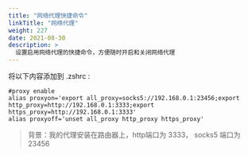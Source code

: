 ```yaml
---
title: "网络代理快捷命令"
linkTitle: "网络代理"
weight: 227
date: 2021-08-30
description: >
  设置启用网络代理的快捷命令，方便随时开启和关闭网络代理
---
```


将以下内容添加到 .zshrc :


```properties
#proxy enable
alias proxyon='export all_proxy=socks5://192.168.0.1:23456;export http_proxy=http://192.168.0.1:3333;export https_proxy=http://192.168.0.1:3333'
alias proxyoff='unset all_proxy http_proxy https_proxy'
```

> 背景：我的代理安装在路由器上，http端口为 3333， socks5 端口为 23456